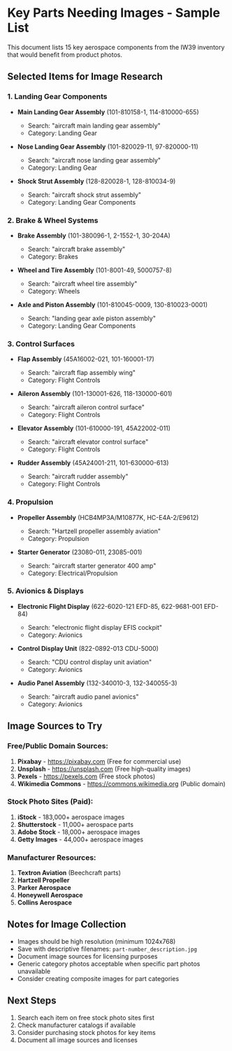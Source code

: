 # Key Parts Needing Images - Sample List

This document lists 15 key aerospace components from the IW39 inventory that would benefit from product photos.

## Selected Items for Image Research

### 1. Landing Gear Components
- **Main Landing Gear Assembly** (101-810158-1, 114-810000-655)
  - Search: "aircraft main landing gear assembly"
  - Category: Landing Gear
  
- **Nose Landing Gear Assembly** (101-820029-11, 97-820000-11)
  - Search: "aircraft nose landing gear assembly"
  - Category: Landing Gear

- **Shock Strut Assembly** (128-820028-1, 128-810034-9)
  - Search: "aircraft shock strut assembly"
  - Category: Landing Gear Components

### 2. Brake & Wheel Systems
- **Brake Assembly** (101-380096-1, 2-1552-1, 30-204A)
  - Search: "aircraft brake assembly"
  - Category: Brakes

- **Wheel and Tire Assembly** (101-8001-49, 5000757-8)
  - Search: "aircraft wheel tire assembly"
  - Category: Wheels

- **Axle and Piston Assembly** (101-810045-0009, 130-810023-0001)
  - Search: "landing gear axle piston assembly"
  - Category: Landing Gear Components

### 3. Control Surfaces
- **Flap Assembly** (45A16002-021, 101-160001-17)
  - Search: "aircraft flap assembly wing"
  - Category: Flight Controls

- **Aileron Assembly** (101-130001-626, 118-130000-601)
  - Search: "aircraft aileron control surface"
  - Category: Flight Controls

- **Elevator Assembly** (101-610000-191, 45A22002-011)
  - Search: "aircraft elevator control surface"
  - Category: Flight Controls

- **Rudder Assembly** (45A24001-211, 101-630000-613)
  - Search: "aircraft rudder assembly"
  - Category: Flight Controls

### 4. Propulsion
- **Propeller Assembly** (HCB4MP3A/M10877K, HC-E4A-2/E9612)
  - Search: "Hartzell propeller assembly aviation"
  - Category: Propulsion

- **Starter Generator** (23080-011, 23085-001)
  - Search: "aircraft starter generator 400 amp"
  - Category: Electrical/Propulsion

### 5. Avionics & Displays
- **Electronic Flight Display** (622-6020-121 EFD-85, 622-9681-001 EFD-84)
  - Search: "electronic flight display EFIS cockpit"
  - Category: Avionics

- **Control Display Unit** (822-0892-013 CDU-5000)
  - Search: "CDU control display unit aviation"
  - Category: Avionics

- **Audio Panel Assembly** (132-340010-3, 132-340055-3)
  - Search: "aircraft audio panel avionics"
  - Category: Avionics

## Image Sources to Try

### Free/Public Domain Sources:
1. **Pixabay** - https://pixabay.com (Free for commercial use)
2. **Unsplash** - https://unsplash.com (Free high-quality images)
3. **Pexels** - https://pexels.com (Free stock photos)
4. **Wikimedia Commons** - https://commons.wikimedia.org (Public domain)

### Stock Photo Sites (Paid):
1. **iStock** - 183,000+ aerospace images
2. **Shutterstock** - 11,000+ aerospace parts
3. **Adobe Stock** - 18,000+ aerospace images
4. **Getty Images** - 44,000+ aerospace images

### Manufacturer Resources:
1. **Textron Aviation** (Beechcraft parts)
2. **Hartzell Propeller**
3. **Parker Aerospace**
4. **Honeywell Aerospace**
5. **Collins Aerospace**

## Notes for Image Collection

- Images should be high resolution (minimum 1024x768)
- Save with descriptive filenames: `part-number_description.jpg`
- Document image sources for licensing purposes
- Generic category photos acceptable when specific part photos unavailable
- Consider creating composite images for part categories

## Next Steps

1. Search each item on free stock photo sites first
2. Check manufacturer catalogs if available
3. Consider purchasing stock photos for key items
4. Document all image sources and licenses

